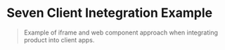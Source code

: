 # Seven Client Inetegration Example

> Example of iframe and web component approach when integrating product into client apps.

